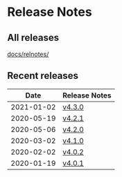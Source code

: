 # Release Notes

## All releases

[docs/relnotes/](docs/relnotes/)

## Recent releases

| Date       | Release Notes                     |
|------------|-----------------------------------|
| 2021-01-02 | [v4.3.0](docs/relnotes/4.3.0.txt) |
| 2020-05-19 | [v4.2.1](docs/relnotes/4.2.1.txt) |
| 2020-05-06 | [v4.2.0](docs/relnotes/4.2.0.txt) |
| 2020-03-02 | [v4.1.0](docs/relnotes/4.1.0.txt) |
| 2020-02-02 | [v4.0.2](docs/relnotes/4.0.2.txt) |
| 2020-01-19 | [v4.0.1](docs/relnotes/4.0.1.txt) |

